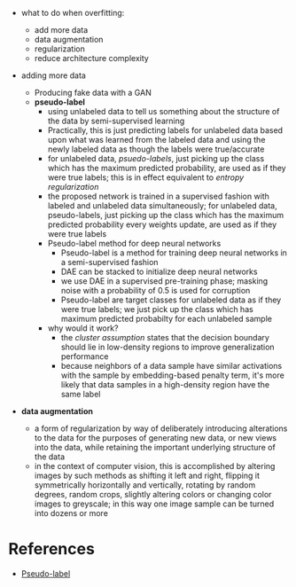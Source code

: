 - what to do when overfitting:
  - add more data
  - data augmentation
  - regularization
  - reduce architecture complexity



- adding more data
  - Producing fake data with a GAN
  - **pseudo-label**
    - using unlabeled data to tell us something about the structure of the data by semi-supervised learning
    - Practically, this is just predicting labels for unlabeled data based upon what was learned from the labeled data and using the newly labeled data as though the labels were true/accurate
    - for unlabeled data, _psuedo-labels_, just picking up the class which has the maximum predicted probability, are used as if they were true labels; this is in effect equivalent to _entropy regularization_
    - the proposed network is trained in a supervised fashion with labeled and unlabeled data simultaneously; for unlabeled data, pseudo-labels, just picking up the class which has the maximum predicted probability every weights update, are used as if they were true labels
    - Pseudo-label method for deep neural networks
      - Pseudo-label is a method for training deep neural networks in a semi-supervised fashion
      - DAE can be stacked to initialize deep neural networks
      - we use DAE in a supervised pre-training phase; masking noise with a probability of 0.5 is used for corruption
      - Pseudo-label are target classes for unlabeled data as if they were true labels; we just pick up the class which has maximum predicted probabilty for each unlabeled sample
    - why would it work?
      - the _cluster assumption_ states that the decision boundary should lie in low-density regions to improve generalization performance
      - because neighbors of a data sample have similar activations with the sample by embedding-based penalty term, it's more likely that data samples in a high-density region have the same label 
- **data augmentation**
  - a form of regularization by way of deliberately introducing alterations to the data for the purposes of generating new data, or new views into the data, while retaining the important underlying structure of the data
  - in the context of computer vision, this is accomplished by altering images by such methods as shifting it left and right, flipping it symmetrically horizontally and vertically, rotating by random degrees, random crops, slightly altering colors or changing color images to greyscale; in this way one image sample can be turned into dozens or more

# References

- [Pseudo-label](http://deeplearning.net/wp-content/uploads/2013/03/pseudo_label_final.pdf)